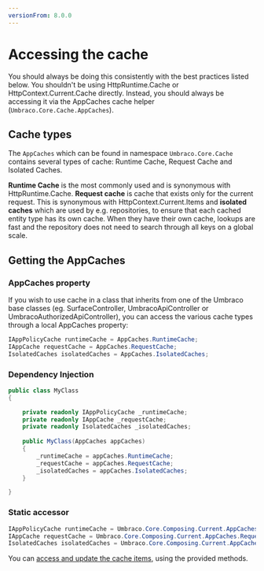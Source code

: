 ```yaml
---
versionFrom: 8.0.0
---
```


# Accessing the cache

You should always be doing this consistently with the best practices listed below. You shouldn't be using HttpRuntime.Cache or HttpContext.Current.Cache directly. Instead, you should always be accessing it via the AppCaches cache helper (`Umbraco.Core.Cache.AppCaches`).

## Cache types

The `AppCaches` which can be found in namespace `Umbraco.Core.Cache` contains several types of cache: Runtime Cache, Request Cache and Isolated Caches.

**Runtime Cache** is the most commonly used and is synonymous with HttpRuntime.Cache.
**Request cache** is cache that exists only for the current request. This is synonymous with HttpContext.Current.Items and **isolated caches** which are used by e.g. repositories, to ensure that each cached entity type has its own cache. When they have their own cache, lookups are fast and the repository does not need to search through all keys on a global scale.

## Getting the AppCaches

### AppCaches property

If you wish to use cache in a class that inherits from one of the Umbraco base classes (eg. SurfaceController, UmbracoApiController or UmbracoAuthorizedApiController), you can access the various cache types through a local AppCaches property:

```csharp
IAppPolicyCache runtimeCache = AppCaches.RuntimeCache;
IAppCache requestCache = AppCaches.RequestCache;
IsolatedCaches isolatedCaches = AppCaches.IsolatedCaches;
```

### Dependency Injection

```csharp
public class MyClass
{

    private readonly IAppPolicyCache _runtimeCache;
    private readonly IAppCache _requestCache;
    private readonly IsolatedCaches _isolatedCaches;
    
    public MyClass(AppCaches appCaches)
    {
        _runtimeCache = appCaches.RuntimeCache;
        _requestCache = appCaches.RequestCache;
        _isolatedCaches = appCaches.IsolatedCaches;
    }

}
```

### Static accessor

```csharp
IAppPolicyCache runtimeCache = Umbraco.Core.Composing.Current.AppCaches.RuntimeCache;
IAppCache requestCache = Umbraco.Core.Composing.Current.AppCaches.RequestCache;
IsolatedCaches isolatedCaches = Umbraco.Core.Composing.Current.AppCaches.IsolatedCaches;
```

You can [access and update the cache items](updating-cache-v8.md), using the provided methods.
